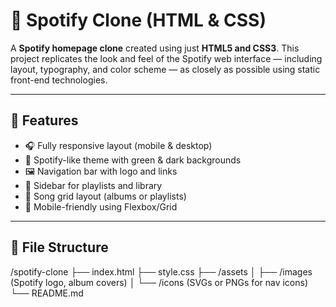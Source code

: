 # 🎵 Spotify Clone (HTML & CSS)

A **Spotify homepage clone** created using just **HTML5 and CSS3**. This project replicates the look and feel of the Spotify web interface — including layout, typography, and color scheme — as closely as possible using static front-end technologies.

---

## 🌟 Features

- 🎧 Fully responsive layout (mobile & desktop)
- 🎨 Spotify-like theme with green & dark backgrounds
- 🖼 Navigation bar with logo and links
- 📃 Sidebar for playlists and library
- 🎵 Song grid layout (albums or playlists)
- 📱 Mobile-friendly using Flexbox/Grid

---

## 📂 File Structure
/spotify-clone
├── index.html
├── style.css
├── /assets
│ ├── /images (Spotify logo, album covers)
│ └── /icons (SVGs or PNGs for nav icons)
└── README.md




